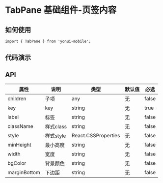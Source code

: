 # TabPane 基础组件-页签内容
## 如何使用

```
import { TabPane } from 'yonui-mobile';

```

## 代码演示


## API

属性 | 说明 | 类型 | 默认值 | 必选
----|-----|------|------|------
children | 子项 | any | 无 | false
key | key | string | 无 | true
label | 标签 | string | 无 | false
className | 样式class | string | 无 | false
style | 样式style | React.CSSProperties | 无 | false
minHeight | 最小高度 | string | 无 | false
width | 宽度 | string | 无 | false
bgColor | 背景颜色 | string | 无 | false
marginBottom | 下边距 | string | 无 | false

